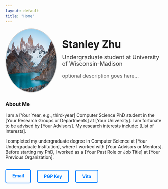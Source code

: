 ```yaml
---
layout: default
title: "Home"
---
```


<div style="display: flex; align-items: center; margin-bottom: 20px;">
  <!-- Profile Photo on the left -->
  <div style="flex: 1; text-align: center;">
    <img src="images/my-photo.jpg" alt="Your Photo" style="border-radius: 50%; width: 200px; height: 200px; border: 2px solid #ccc;">
  </div>

  <!-- Text and Title on the right -->
  <div style="flex: 2; padding-left: 20px;">
    <h1 style="margin: 0; font-size: 32px;">Stanley Zhu</h1>
    <p style="font-size: 18px; color: #333; margin-top: 10px;">Undergraduate student at University of Wisconsin-Madison</p>
    <p style="font-size: 16px; color: #555;">optional description goes here...</p>
  </div>
</div>

<div style="margin-top: 20px;">
  <h3>About Me</h3>
  <p>
    I am a [Your Year, e.g., third-year] Computer Science PhD student in the [Your Research Groups or Departments] 
    at [Your University]. I am fortunate to be advised by [Your Advisors]. My research interests include:
    [List of Interests].
  </p>
  <p>
    I completed my undergraduate degree in Computer Science at [Your Undergraduate Institution], where I worked 
    with [Your Advisors or Mentors]. Before starting my PhD, I worked as a [Your Past Role or Job Title] at 
    [Your Previous Organization].
  </p>
</div>

<div style="display: flex; gap: 20px; margin-top: 30px;">
  <!-- Email Button -->
  <a href="mailto:your-email@example.com" 
     style="text-decoration: none; 
            color: #007bff; 
            border: 2px solid #007bff; 
            padding: 10px 20px; 
            border-radius: 5px; 
            font-weight: bold;">
     Email
  </a>

  <!-- PGP Button -->
  <a href="files/pubkey.text" 
     style="text-decoration: none; 
            color: #007bff; 
            border: 2px solid #007bff; 
            padding: 10px 20px; 
            border-radius: 5px; 
            font-weight: bold;">
     PGP Key
  </a>

  <!-- CV Button -->
  <a href="files/cv.pdf" 
     style="text-decoration: none; 
            color: #007bff; 
            border: 2px solid #007bff; 
            padding: 10px 20px; 
            border-radius: 5px; 
            font-weight: bold;">
     Vita
  </a>
</div>
